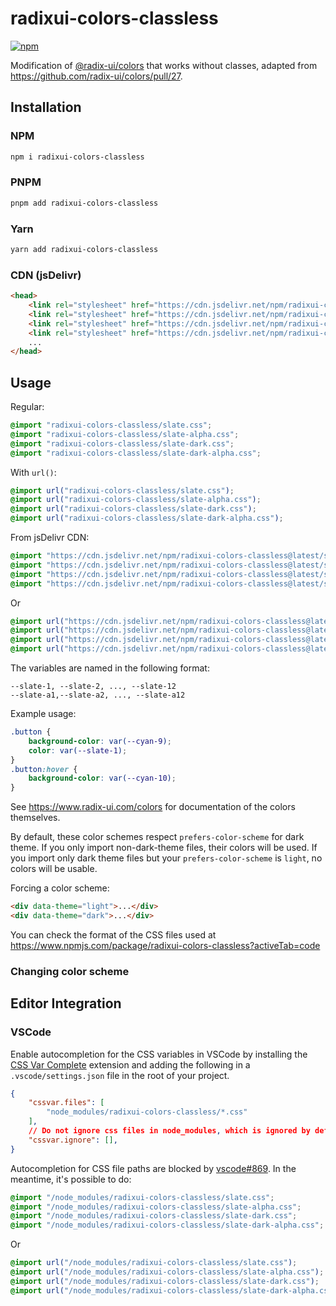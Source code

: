 # radixui-colors-classless

[![npm](https://img.shields.io/npm/v/radixui-colors-classless)](https://www.npmjs.com/package/radixui-colors-classless)

Modification of [@radix-ui/colors](https://github.com/radix-ui/colors) that works
without classes, adapted from <https://github.com/radix-ui/colors/pull/27>.

## Installation

### NPM

```sh
npm i radixui-colors-classless
```

### PNPM

```sh
pnpm add radixui-colors-classless
```

### Yarn

```sh
yarn add radixui-colors-classless
```

### CDN (jsDelivr)

```html
<head>
    <link rel="stylesheet" href="https://cdn.jsdelivr.net/npm/radixui-colors-classless@latest/slate.css">
    <link rel="stylesheet" href="https://cdn.jsdelivr.net/npm/radixui-colors-classless@latest/slate-alpha.css">
    <link rel="stylesheet" href="https://cdn.jsdelivr.net/npm/radixui-colors-classless@latest/slate-dark.css">
    <link rel="stylesheet" href="https://cdn.jsdelivr.net/npm/radixui-colors-classless@latest/slate-dark-alpha.css">
    ...
</head> 
```

## Usage

Regular:

```css
@import "radixui-colors-classless/slate.css";
@import "radixui-colors-classless/slate-alpha.css";
@import "radixui-colors-classless/slate-dark.css";
@import "radixui-colors-classless/slate-dark-alpha.css";
```

With `url()`:

```css
@import url("radixui-colors-classless/slate.css");
@import url("radixui-colors-classless/slate-alpha.css");
@import url("radixui-colors-classless/slate-dark.css");
@import url("radixui-colors-classless/slate-dark-alpha.css");
```

From jsDelivr CDN:

```css
@import "https://cdn.jsdelivr.net/npm/radixui-colors-classless@latest/slate.css";
@import "https://cdn.jsdelivr.net/npm/radixui-colors-classless@latest/slate-alpha.css";
@import "https://cdn.jsdelivr.net/npm/radixui-colors-classless@latest/slate-dark.css";
@import "https://cdn.jsdelivr.net/npm/radixui-colors-classless@latest/slate-dark-alpha.css";
```

Or

```css
@import url("https://cdn.jsdelivr.net/npm/radixui-colors-classless@latest/slate.css");
@import url("https://cdn.jsdelivr.net/npm/radixui-colors-classless@latest/slate-alpha.css");
@import url("https://cdn.jsdelivr.net/npm/radixui-colors-classless@latest/slate-dark.css");
@import url("https://cdn.jsdelivr.net/npm/radixui-colors-classless@latest/slate-dark-alpha.css");
```

The variables are named in the following format:

```plaintext
--slate-1, --slate-2, ..., --slate-12
--slate-a1,--slate-a2, ..., --slate-a12
```

Example usage:

```css
.button {
    background-color: var(--cyan-9);
    color: var(--slate-1);
}
.button:hover {
    background-color: var(--cyan-10);
}
```

See <https://www.radix-ui.com/colors> for documentation of the colors themselves.

By default, these color schemes respect `prefers-color-scheme` for dark theme.
If you only import non-dark-theme files, their colors will be used. If you import
only dark theme files but your `prefers-color-scheme` is `light`,
no colors will be usable.

Forcing a color scheme:

```html
<div data-theme="light">...</div>
<div data-theme="dark">...</div>
```

You can check the format of the CSS files used at <https://www.npmjs.com/package/radixui-colors-classless?activeTab=code>

### Changing color scheme

## Editor Integration

### VSCode

Enable autocompletion for the CSS variables in VSCode by installing the
[CSS Var Complete](https://marketplace.visualstudio.com/items?itemName=phoenisx.cssvar)
extension  and adding the following in a `.vscode/settings.json` file
in the root of your project.

```json
{
    "cssvar.files": [
        "node_modules/radixui-colors-classless/*.css"
    ],
    // Do not ignore css files in node_modules, which is ignored by default
    "cssvar.ignore": [],
}
```

Autocompletion for CSS file paths are blocked by [vscode#869](https://github.com/microsoft/vscode/issues/869).
In the meantime, it's possible to do:

```css
@import "/node_modules/radixui-colors-classless/slate.css";
@import "/node_modules/radixui-colors-classless/slate-alpha.css";
@import "/node_modules/radixui-colors-classless/slate-dark.css";
@import "/node_modules/radixui-colors-classless/slate-dark-alpha.css";
```

Or

```css
@import url("/node_modules/radixui-colors-classless/slate.css");
@import url("/node_modules/radixui-colors-classless/slate-alpha.css");
@import url("/node_modules/radixui-colors-classless/slate-dark.css");
@import url("/node_modules/radixui-colors-classless/slate-dark-alpha.css");
```
